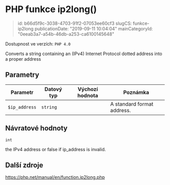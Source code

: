 PHP funkce ip2long()
================================

> id: b66d5f9c-3038-4703-91f2-07053ee60cf3
> slugCS: funkce-ip2long
> publicationDate: "2019-09-11 10:04:04"
> mainCategoryId: "0eeab3a7-a54b-46db-a253-ca6100145648"

Dostupnost ve verzích: `PHP 4.0`

Converts a string containing an (IPv4) Internet Protocol dotted address into a proper address


Parametry
--------------

| Parametr | Datový typ | Výchozí hodnota | Poznámka |
|-----|-----|-----|-----|
| `$ip_address` | `string` |  | A standard format address. |


Návratové hodnoty
----------------

`int`

the IPv4 address or false if ip_address
is invalid.

Další zdroje
------------

https://php.net/manual/en/function.ip2long.php
